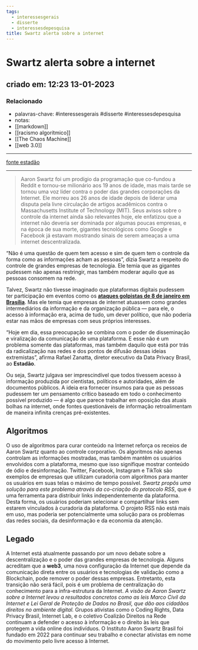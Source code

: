 ```yaml
---
tags:
  - interessesgerais
  - disserte
  - interessesdepesquisa
title: Swartz alerta sobre a internet
---
```


# Swartz alerta sobre a internet

## criado em: 12:23 13-01-2023

### Relacionado

- palavras-chave: #interessesgerais #disserte #interessesdepesquisa 
- notas: 
- [[markdown]]
- [[racismo algorítmico]]
- [[The Chaos Machine]]
- [[web 3.0]]
---

[fonte estadão](https://www.estadao.com.br/link/cultura-digital/aaron-swartz-fundador-do-reddit-morreu-ha-10-anos-mas-seu-alerta-sobre-a-internet-segue-urgente/)

---

>Aaron Swartz foi um prodígio da programação que co-fundou a Reddit e tornou-se milionário aos 19 anos de idade, mas mais tarde se tornou uma voz líder contra o poder das grandes corporações da Internet. Ele morreu aos 26 anos de idade depois de liderar uma disputa pela livre circulação de artigos acadêmicos contra o Massachusetts Institute of Technology (MIT). Seus avisos sobre o controle da internet ainda são relevantes hoje, ele enfatizou que a internet não deveria ser dominada por algumas poucas empresas, e na época de sua morte, gigantes tecnológicos como Google e Facebook já estavam mostrando sinais de serem ameaças a uma internet descentralizada.

“Não é uma questão de quem tem acesso e sim de quem tem o controle da forma como as informações acham as pessoas”, dizia Swartz a respeito do controle de grandes empresas de tecnologia. Ele temia que as gigantes pudessem não apenas restringir, mas também moderar aquilo que as pessoas consomem na rede.

Talvez, Swartz não tivesse imaginado que plataformas digitais pudessem ter participação em eventos como os [**ataques golpistas de 8 de janeiro em Brasília**](https://www.estadao.com.br/politica/imagens-invasao-brasilia-stf-congresso-planalto-golpistas-extremistas-presos-bolsonaro/). Mas ele temia que empresas de internet atuassem como grandes intermediários da informação e da organização pública — para ele, o acesso à informação era, acima de tudo, um dever político, que não poderia estar nas mãos de empresas com seus próprios interesses.

“Hoje em dia, essa preocupação se combina com o poder de disseminação e viralização da comunicação de uma plataforma. E esse não é um problema somente das plataformas, mas também daquilo que está por trás da radicalização nas redes e dos pontos de difusão dessas ideias extremistas”, afirma Rafael Zanatta, diretor executivo da Data Privacy Brasil, ao **Estadão**.

Ou seja, Swartz julgava ser imprescindível que todos tivessem acesso à informação produzida por cientistas, políticos e autoridades, além de documentos públicos. A ideia era fornecer insumos para que as pessoas pudessem ter um pensamento crítico baseado em todo o conhecimento possível produzido — é algo que parece trabalhar em oposição das atuais bolhas na internet, onde fontes questionáveis de informação retroalimentam de maneira infinita crenças pré-existentes.

## Algoritmos

O uso de algoritmos para curar conteúdo na Internet reforça os receios de Aaron Swartz quanto ao controle corporativo. Os algoritmos não apenas controlam as informações mostradas, mas também mantêm os usuários envolvidos com a plataforma, mesmo que isso signifique mostrar conteúdo de ódio e desinformação. Twitter, Facebook, Instagram e TikTok são exemplos de empresas que utilizam curadoria com algoritmos para manter os usuários em suas telas o máximo de tempo possível. *Swartz propôs uma solução para este problema através da co-criação do protocolo RSS*, que é uma ferramenta para distribuir links independentemente da plataforma. Desta forma, os usuários poderiam selecionar e compartilhar links sem estarem vinculados à curadoria da plataforma. O projeto RSS não está mais em uso, mas poderia ser potencialmente uma solução para os problemas das redes sociais, da desinformação e da economia da atenção.

## Legado

A Internet está atualmente passando por um novo debate sobre a descentralização e o poder das grandes empresas de tecnologia. Alguns acreditam que a **web3**, uma nova configuração da Internet que depende da comunicação direta entre os usuários e tecnologias de validação como a Blockchain, pode remover o poder dessas empresas. Entretanto, esta transição não será fácil, pois é um problema de centralização do conhecimento para a infra-estrutura da Internet. *A visão de Aaron Swartz sobre a Internet levou a resultados concretos como as leis Marco Civil da Internet e Lei Geral de Proteção de Dados no Brasil, que dão aos cidadãos direitos no ambiente digital.* Grupos ativistas como o Coding Rights, Data Privacy Brasil, Internet Lab, e o coletivo Coalizão Direitos na Rede continuam a defender o acesso à informação e o direito às leis que protegem a vida online dos indivíduos. O Instituto Aaron Swartz Brasil foi fundado em 2022 para continuar seu trabalho e conectar ativistas em nome do movimento pelo livre acesso à Internet.